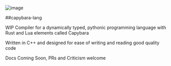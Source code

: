 ![image](https://user-images.githubusercontent.com/53247327/201979158-ceb01a7c-e910-4cd6-a343-6933be1e0151.png) 

##capybara-lang 

WIP Compiler for a dynamically typed, pythonic programming language with Rust and Lua elements called Capybara

Written in C++ and designed for ease of writing and reading good quality code

Docs Coming Soon, PRs and Criticism welcome
